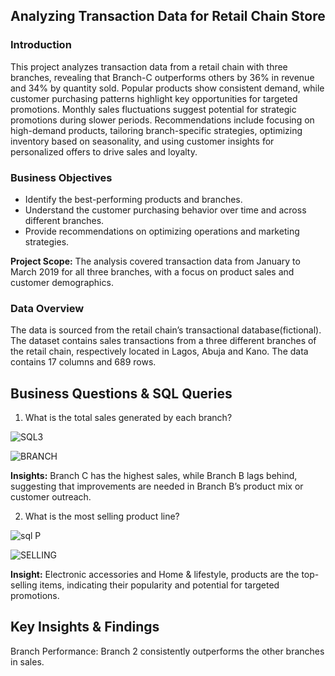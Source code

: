 ## Analyzing Transaction Data for Retail Chain Store

### Introduction
This project analyzes transaction data from a retail chain with three branches, revealing that Branch-C outperforms others by 36% in revenue and 34% by quantity sold. Popular products show consistent demand, while customer purchasing patterns highlight key opportunities for targeted promotions. Monthly sales fluctuations suggest potential for strategic promotions during slower periods. Recommendations include focusing on high-demand products, tailoring branch-specific strategies, optimizing inventory based on seasonality, and using customer insights for personalized offers to drive sales and loyalty.

### Business Objectives
* Identify the best-performing products and branches.
* Understand the customer purchasing behavior over time and across different branches.
* Provide recommendations on optimizing operations and marketing strategies.

__Project Scope:__ The analysis covered transaction data from January to March 2019 for all three branches, with a focus on product sales and customer demographics.

### Data Overview
The data is sourced from the retail chain’s transactional database(fictional). The dataset contains sales transactions from a three different branches of the retail chain, respectively located in Lagos, Abuja and Kano. The data contains 17 columns and 689 rows.

## Business Questions & SQL Queries
1. What is the total sales generated by each branch?

![SQL3](https://github.com/user-attachments/assets/9b4171cb-dd43-4a4b-b130-cb682dab9ed2)

![BRANCH](https://github.com/user-attachments/assets/4b1b9add-0290-4c52-96aa-2964914c0177)



__Insights:__ 
Branch C has the highest sales, while Branch B lags behind, suggesting that improvements are needed in Branch B’s product mix or customer outreach.

2. What is the most selling product line?
   
![sql P](https://github.com/user-attachments/assets/5e4add26-745f-4ecf-aedf-820c747b4356)


![SELLING](https://github.com/user-attachments/assets/34af76bc-f35e-409f-ac34-144e2c8080f7)


__Insight:__ Electronic accessories and Home & lifestyle, products are the top-selling items, indicating their popularity and potential for targeted promotions.


## Key Insights & Findings
Branch Performance: Branch 2 consistently outperforms the other branches in sales.









